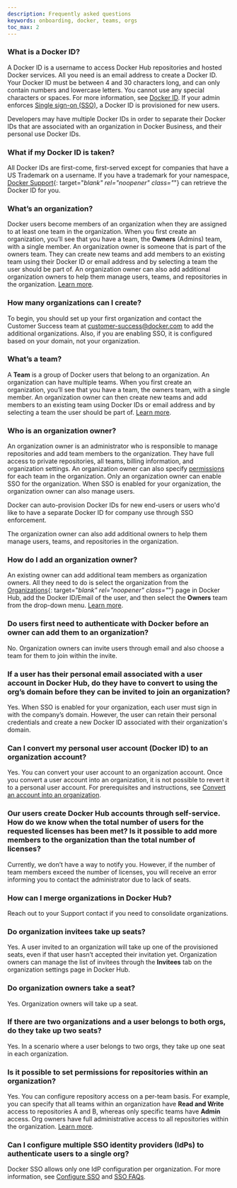 ```yaml
---
description: Frequently asked questions
keywords: onboarding, docker, teams, orgs
toc_max: 2
---
```


### What is a Docker ID?

A Docker ID is a username to access Docker Hub repositories and hosted Docker
services. All you need is an email address to create a Docker ID. Your Docker ID must be between 4 and 30 characters long, and can only contain
numbers and lowercase letters. You cannot use any special characters or spaces.
For more information, see [Docker ID](../docker-id/index.md). If your admin enforces [Single sign-on (SSO)](../single-sign-on/index.md), a Docker ID is provisioned for new users.

Developers may have multiple Docker IDs in order to separate their Docker IDs  that are associated with an organization in Docker Business, and their personal use Docker IDs. 

### What if my Docker ID is taken?

All Docker IDs are first-come, first-served except for companies that have a US Trademark on a username. If you have a trademark for your namespace, [Docker Support](https://hub.docker.com/support/contact/){: target="_blank" rel="noopener"
class="_"} can retrieve the Docker ID for you.

### What’s an organization?

Docker users become members of an organization when they are assigned to at
least one team in the organization. When you first create an organization,
you’ll see that you have a team, the **Owners** (Admins) team, with a single
member. An organization owner is someone that is part of the owners team. They
can create new teams and add members to an existing team using their Docker ID
or email address and by selecting a team the user should be part of. An
organization owner can also add additional organization owners to help them
manage users, teams, and repositories in the organization. [Learn more](orgs.md).

### How many organizations can I create?

To begin, you should set up your first organization and contact the Customer Success team at customer-success@docker.com to add the additional organizations. Also, if you are enabling SSO, it is configured based on your domain, not your organization.

### What’s a team?

A **Team** is a group of Docker users that belong to an organization. An organization can have multiple teams. When you first create an organization, you’ll see that you have a team, the owners team, with a single member. An organization owner can then create new teams and add members to an existing team using Docker IDs or email address and by selecting a team the user should be part of. [Learn more](orgs.md#create-a-team).

### Who is an organization owner?

An organization owner is an administrator who is responsible to manage
repositories and add team members to the organization. They have full access to
private repositories, all teams, billing information, and organization settings.
An organization owner can also specify [permissions](orgs.md#configure-repository-permissions) for each team in the
organization. Only an organization owner can enable SSO for the organization.
When SSO is enabled for your organization, the organization owner can also
manage users.

Docker can auto-provision Docker IDs for new end-users or users who'd like to
have a separate Docker ID for company use through SSO enforcement.

The organization owner can also add additional owners to help them manage users, teams, and repositories in the organization.

### How do I add an organization owner?

An existing owner can add additional team members as organization owners. All
they need to do is select the organization from the
[Organizations](https://hub.docker.com/orgs){: target="_blank" rel="noopener"
class="_"} page in Docker Hub, add the Docker ID/Email of the user, and then
select the **Owners** team from the drop-down menu. [Learn more](orgs.md#the-owners-team).

### Do users first need to authenticate with Docker before an owner can add them to an organization?

No. Organization owners can invite users through email and also choose a team for them to join within the invite.

### If a user has their personal email associated with a user account in Docker Hub, do they have to convert to using the org’s domain before they can be invited to join an organization?

Yes. When SSO is enabled for your organization, each user must sign in with the company’s domain. However, the user can retain their personal credentials and create a new Docker ID associated with their organization's domain.

### Can I convert my personal user account (Docker ID) to an organization account?

Yes. You can convert your user account to an organization account. Once you
convert a user account into an organization, it is not possible to
revert it to a personal user account. For prerequisites and instructions, see
[Convert an account into an organization](convert-account.md).

### Our users create Docker Hub accounts through self-service. How do we know when the total number of users for the requested licenses has been met? Is it possible to add more members to the organization than the total number of licenses?

Currently, we don’t have a way to notify you. However, if the number of team
members exceed the number of licenses, you will receive an error informing you
to contact the administrator due to lack of seats.

### How can I merge organizations in Docker Hub?

Reach out to your Support contact if you need to consolidate organizations.

### Do organization invitees take up seats?

Yes. A user invited to an organization will take up one of the provisioned
seats, even if that user hasn’t accepted their invitation yet. Organization
owners can manage the list of invitees through the **Invitees** tab on the organization settings page in Docker Hub.

### Do organization owners take a seat?

Yes. Organization owners will take up a seat.

### If there are two organizations and a user belongs to both orgs, do they take up two seats?

Yes. In a scenario where a user belongs to two orgs, they take up one seat in each organization.

### Is it possible to set permissions for repositories within an organization?

Yes. You can configure repository access on a per-team basis. For example, you
can specify that all teams within an organization have **Read and Write** access
to repositories A and B, whereas only specific teams have **Admin** access. Org
owners have full administrative access to all repositories within the
organization. [Learn more](orgs.md#configure-repository-permissions).

### Can I configure multiple SSO identity providers (IdPs) to authenticate users to a single org?

Docker SSO allows only one IdP configuration per organization. For more
information, see [Configure SSO](../single-sign-on/index.md) and [SSO FAQs](../single-sign-on/faqs.md).
